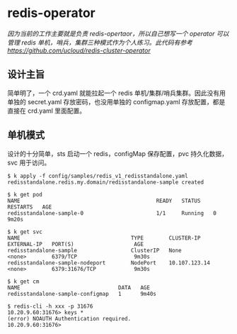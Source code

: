 # redis-operator

_因为当前的工作主要就是负责 redis-opertaor，所以自己想写一个 operator 可以管理 redis 单机，哨兵，集群三种模式作为个人练习。此代码有参考 https://github.com/ucloud/redis-cluster-operator_

## 设计主旨
简单明了，一个 crd.yaml 就能拉起一个 redis 单机/集群/哨兵集群。因此没有用单独的 secret.yaml 存放密码，也没用单独的 configmap.yaml 存放配置，都是直接在 crd.yaml 里面配置。

## 单机模式
设计的十分简单，sts 启动一个 redis，configMap 保存配置，pvc 持久化数据，svc 用于访问。
```
$ k apply -f config/samples/redis_v1_redisstandalone.yaml
redisstandalone.redis.my.domain/redisstandalone-sample created

$ k get pod
NAME                                           READY   STATUS    RESTARTS   AGE
redisstandalone-sample-0                       1/1     Running   0          9m20s

$ k get svc
NAME                                   TYPE        CLUSTER-IP       EXTERNAL-IP   PORT(S)                   AGE
redisstandalone-sample                 ClusterIP   None             <none>        6379/TCP                  9m30s
redisstandalone-sample-nodeport        NodePort    10.107.123.14    <none>        6379:31676/TCP            9m30s

$ k get cm
NAME                               DATA   AGE
redisstandalone-sample-configmap   1      9m40s

$ redis-cli -h xxx -p 31676
10.20.9.60:31676> keys *
(error) NOAUTH Authentication required.
10.20.9.60:31676> 
```